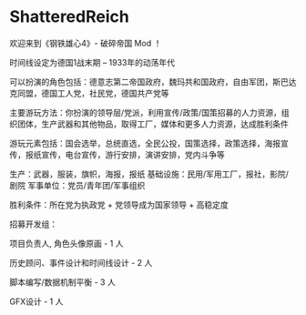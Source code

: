 # ShatteredReich
欢迎来到《钢铁雄心4》- 破碎帝国 Mod ！

时间线设定为德国1战末期 – 1933年的动荡年代
 
可以扮演的角色包括：德意志第二帝国政府，魏玛共和国政府，自由军团，斯巴达克同盟，德国工人党，社民党，德国共产党等

主要游玩方法：你扮演的领导层/党派，利用宣传/政策/国策招募的人力资源，组织团体，生产武器和其他物品，取得工厂，媒体和更多人力资源，达成胜利条件
 
游玩元素包括：国会选举，总统直选，全民公投，国策选择，政策选择，海报宣传，报纸宣传，电台宣传，游行安排，演讲安排，党内斗争等

生产：武器，服装，旗帜，海报，报纸
基础设施：民用/军用工厂，报社，影院/剧院
军事单位：党员/青年团/军事组织
 
胜利条件：所在党为执政党 + 党领导成为国家领导 + 高稳定度

招募开发组：
 
项目负责人, 角色头像原画 - 1 人
 
历史顾问、事件设计和时间线设计 - 2 人

脚本编写/数据机制平衡 - 3 人
 
GFX设计 - 1 人